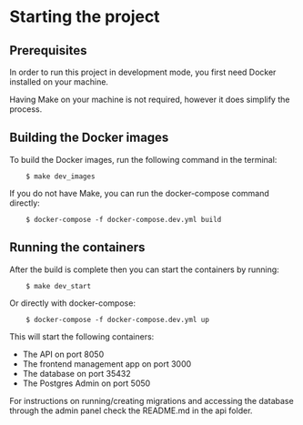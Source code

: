 # Starting the project

## Prerequisites

In order to run this project in development mode, you first need Docker installed on your machine.

Having Make on your machine is not required, however it does simplify the process.

## Building the Docker images

To build the Docker images, run the following command in the terminal:

```
    $ make dev_images
```

If you do not have Make, you can run the docker-compose command directly:

```
    $ docker-compose -f docker-compose.dev.yml build
```

## Running the containers

After the build is complete then you can start the containers by running:

```
    $ make dev_start
```

Or directly with docker-compose:

```
    $ docker-compose -f docker-compose.dev.yml up
```

This will start the following containers:

- The API on port 8050
- The frontend management app on port 3000
- The database on port 35432
- The Postgres Admin on port 5050

For instructions on running/creating migrations and accessing the database through the admin panel check the README.md in the api folder.
